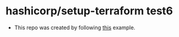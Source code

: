 # hashicorp/setup-terraform test6

- This repo was created by following [this](https://www.terraform.io/docs/github-actions/setup-terraform.html#github-actions-workflow-yaml) example.
